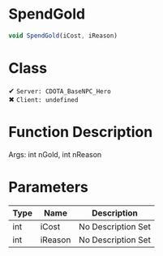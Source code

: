 # SpendGold
```js	
void SpendGold(iCost, iReason)
```
# Class
✔ `Server: CDOTA_BaseNPC_Hero`  
✖ `Client: undefined`  

# Function Description
Args: int nGold, int nReason
# Parameters
Type|Name|Description
--|--|--
int|iCost|No Description Set
int|iReason|No Description Set
